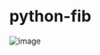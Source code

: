 # python-fib

![image](https://github.com/lukecarr/python-fib/assets/24438483/533f1494-0547-41b0-b624-bc5658e95c1b)
